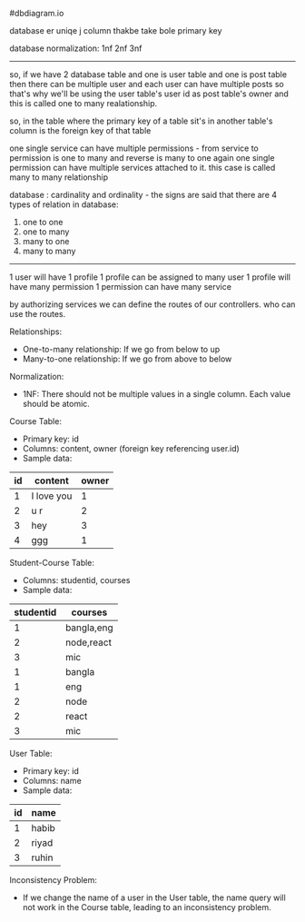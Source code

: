 #dbdiagram.io


database er uniqe j column thakbe take bole primary key

database normalization:
1nf
2nf
3nf

-------
so, if we have 2 database table and one is user table and one is post table then there can be multiple user and each user can have multiple posts so that's why we'll be using the user table's user id as post table's owner and this is called one to many realationship.

so, in the table where the primary key of a table sit's in another table's column is the foreign key of that table


one single service can have multiple permissions - from service to permission is one to many and reverse is many to one
again one single permission can have multiple services attached to it.
this case is called many to many relationship

database : cardinality and ordinality - the signs are said that
there are 4 types of relation in database:
1. one to one
2. one to many
3. many to one
4. many to many




----
1 user will have 1 profile
1 profile can be assigned to many user
1 profile will have many permission
1 permission can have many service

by authorizing services we can define the routes of our controllers. who can use the routes.


Relationships:
- One-to-many relationship: If we go from below to up
- Many-to-one relationship: If we go from above to below

Normalization:
- 1NF: There should not be multiple values in a single column. Each value should be atomic.

Course Table:
- Primary key: id
- Columns: content, owner (foreign key referencing user.id)
- Sample data:

| id | content   | owner |
| -- | --------- | ----- |
| 1  | I love you | 1     |
| 2  | u r       | 2     |
| 3  | hey       | 3     |
| 4  | ggg       | 1     |

Student-Course Table:
- Columns: studentid, courses
- Sample data:

| studentid | courses      |
| --------- | ------------ |
| 1         | bangla,eng   |
| 2         | node,react   |
| 3         | mic          |
| 1         | bangla       |
| 1         | eng          |
| 2         | node         |
| 2         | react        |
| 3         | mic          |

User Table:
- Primary key: id
- Columns: name
- Sample data:

| id  | name   |
| --- | ------ |
| 1   | habib  |
| 2   | riyad  |
| 3   | ruhin  |

Inconsistency Problem:
- If we change the name of a user in the User table, the name query will not work in the Course table, leading to an inconsistency problem.






